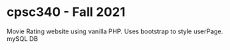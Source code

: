 # cpsc340 - Fall 2021
Movie Rating website using vanilla PHP. Uses bootstrap to style userPage. 
mySQL DB
